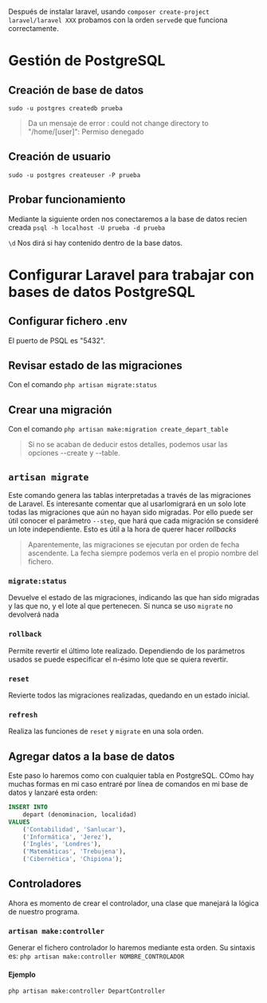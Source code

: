 Después de instalar laravel, usando `composer create-project laravel/laravel XXX` probamos con la orden `serve`de que funciona correctamente.

# Gestión de PostgreSQL

## Creación de base de datos
`sudo -u postgres createdb prueba`
> Da un mensaje de error :
> could not change directory to "/home/[user]": Permiso denegado

## Creación de usuario
`sudo -u postgres createuser -P prueba`

## Probar funcionamiento
Mediante la siguiente orden nos conectaremos a la base de datos recien creada
`psql -h localhost -U prueba -d prueba`

`\d` Nos dirá si hay contenido dentro de la base datos.

# Configurar Laravel para trabajar con bases de datos PostgreSQL

## Configurar fichero .env
El puerto de PSQL es "5432".

## Revisar estado de las migraciones
Con el comando `php artisan migrate:status`

## Crear una migración

Con el comando `php artisan make:migration create_depart_table`

> Si no se acaban de deducir estos detalles, podemos usar las opciones --create y --table.

## `artisan migrate`

Este comando genera las tablas interpretadas a través de las migraciones de Laravel. Es interesante comentar que al usarlomigrará en un solo lote todas las migraciones que aún no hayan sido migradas. Por ello puede ser útil conocer el parámetro `--step`, que hará que cada migración se consideré un lote independiente. Esto es útil a la hora de querer hacer *rollbacks*

> Aparentemente, las migraciones se ejecutan por orden de fecha ascendente. La fecha siempre podemos verla en el propio nombre del fichero.

### `migrate:status`
Devuelve el estado de las migraciones, indicando las que han sido migradas y las que no, y el lote al que pertenecen. Si nunca se uso `migrate` no devolverá nada

### `rollback`
Permite revertir el último lote realizado. Dependiendo de los parámetros usados se puede especificar el n-ésimo lote que se quiera revertir.

### `reset`
Revierte todos las migraciones realizadas, quedando en un estado inicial.

### `refresh`
Realiza las funciones de `reset` y `migrate` en una sola orden.

## Agregar datos a la base de datos
Este paso lo haremos como con cualquier tabla en PostgreSQL. COmo hay muchas formas en mi caso entraré por línea de comandos en mi base de datos y lanzaré esta orden:

```sql
INSERT INTO
    depart (denominacion, localidad)
VALUES
    ('Contabilidad', 'Sanlucar'),
    ('Informática', 'Jerez'),
    ('Inglés', 'Londres'),
    ('Matemáticas', 'Trebujena'),
    ('Cibernética', 'Chipiona');
```

## Controladores
Ahora es momento de crear el controlador, una clase que manejará la lógica de nuestro programa.

### `artisan make:controller`
Generar el fichero controlador lo haremos mediante esta orden. Su sintaxis es:
`php artisan make:controller NOMBRE_CONTROLADOR`

#### Ejemplo
`php artisan make:controller DepartController`
